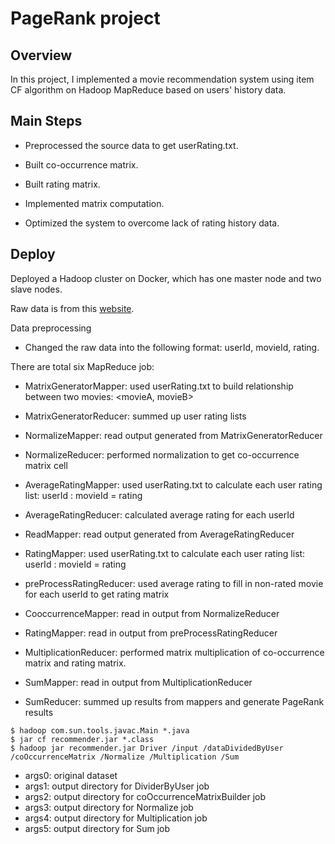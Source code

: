 # PageRank project

## Overview
In this project, I implemented a movie recommendation system using item CF algorithm on Hadoop MapReduce based on users' history data.

## Main Steps

* Preprocessed the source data to get userRating.txt.

* Built co-occurrence matrix.

* Built rating matrix.

* Implemented matrix computation.

* Optimized the system to overcome lack of rating history data.

## Deploy
Deployed a Hadoop cluster on Docker, which has one master node and two slave nodes.

Raw data is from this [website](https://www.limfinity.com/ir/).

Data preprocessing

* Changed the raw data into the following format: userId, movieId, rating.


There are total six MapReduce job:

* MatrixGeneratorMapper: used userRating.txt to build relationship between two movies: <movieA, movieB>

* MatrixGeneratorReducer: summed up user rating lists

* NormalizeMapper: read output generated from MatrixGeneratorReducer

* NormalizeReducer: performed normalization to get co-occurrence matrix cell

* AverageRatingMapper: used userRating.txt to calculate each user rating list: userId : movieId = rating

* AverageRatingReducer: calculated average rating for each userId

* ReadMapper: read output generated from AverageRatingReducer

* RatingMapper: used userRating.txt to calculate each user rating list: userId : movieId = rating

* preProcessRatingReducer: used average rating to fill in non-rated movie for each userId to get rating matrix

* CooccurrenceMapper: read in output from NormalizeReducer

* RatingMapper: read in output from preProcessRatingReducer

* MultiplicationReducer: performed matrix multiplication of co-occurrence matrix and rating matrix.

* SumMapper: read in output from MultiplicationReducer

* SumReducer: summed up results from mappers and generate PageRank results

```
$ hadoop com.sun.tools.javac.Main *.java
$ jar cf recommender.jar *.class
$ hadoop jar recommender.jar Driver /input /dataDividedByUser /coOccurrenceMatrix /Normalize /Multiplication /Sum
```


* args0: original dataset
* args1: output directory for DividerByUser job
* args2: output directory for coOccurrenceMatrixBuilder job
* args3: output directory for Normalize job
* args4: output directory for Multiplication job
* args5: output directory for Sum job
